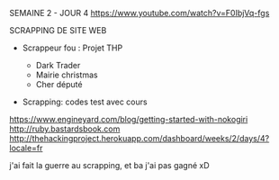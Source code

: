 
SEMAINE 2 - JOUR 4
https://www.youtube.com/watch?v=F0IbjVq-fgs


SCRAPPING DE SITE WEB

- Scrappeur fou : Projet THP
  - Dark Trader
  - Mairie christmas
  - Cher député

- Scrapping: codes test avec cours

https://www.engineyard.com/blog/getting-started-with-nokogiri
http://ruby.bastardsbook.com
http://thehackingproject.herokuapp.com/dashboard/weeks/2/days/4?locale=fr

j'ai fait la guerre au scrapping, et ba j'ai pas gagné xD
